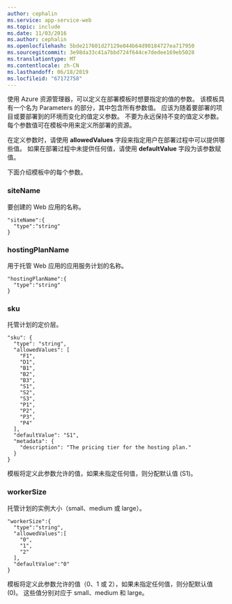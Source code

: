 ```yaml
---
author: cephalin
ms.service: app-service-web
ms.topic: include
ms.date: 11/03/2016
ms.author: cephalin
ms.openlocfilehash: 5bde217601d27129e044b64d90184727ea717950
ms.sourcegitcommit: 3e98da33c41a7bbd724f644ce7dedee169eb5028
ms.translationtype: MT
ms.contentlocale: zh-CN
ms.lasthandoff: 06/18/2019
ms.locfileid: "67172758"
---
```

使用 Azure 资源管理器，可以定义在部署模板时想要指定的值的参数。 该模板具有一个名为 Parameters 的部分，其中包含所有参数值。
应该为随着要部署的项目或要部署到的环境而变化的值定义参数。 不要为永远保持不变的值定义参数。 每个参数值可在模板中用来定义所部署的资源。 

在定义参数时，请使用 **allowedValues** 字段来指定用户在部署过程中可以提供哪些值。 如果在部署过程中未提供任何值，请使用 **defaultValue** 字段为该参数赋值。

下面介绍模板中的每个参数。

### <a name="sitename"></a>siteName
要创建的 Web 应用的名称。

    "siteName":{
      "type":"string"
    }

### <a name="hostingplanname"></a>hostingPlanName
用于托管 Web 应用的应用服务计划的名称。

    "hostingPlanName":{
      "type":"string"
    }

### <a name="sku"></a>sku
托管计划的定价层。

    "sku": {
      "type": "string",
      "allowedValues": [
        "F1",
        "D1",
        "B1",
        "B2",
        "B3",
        "S1",
        "S2",
        "S3",
        "P1",
        "P2",
        "P3",
        "P4"
      ],
      "defaultValue": "S1",
      "metadata": {
        "description": "The pricing tier for the hosting plan."
      }
    }

模板将定义此参数允许的值，如果未指定任何值，则分配默认值 (S1)。

### <a name="workersize"></a>workerSize
托管计划的实例大小（small、medium 或 large）。

    "workerSize":{
      "type":"string",
      "allowedValues":[
        "0",
        "1",
        "2"
      ],
      "defaultValue":"0"
    }

模板将定义此参数允许的值（0、1 或 2），如果未指定任何值，则分配默认值 (0)。 这些值分别对应于 small、medium 和 large。

